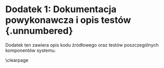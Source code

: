 # Dodatek 1: Dokumentacja powykonawcza i opis testów {.unnumbered}

Dodatek ten zawiera opis kodu źródłowego oraz testów poszczególnych komponentów systemu.

\clearpage
